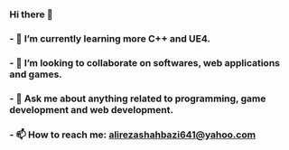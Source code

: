 ### Hi there 👋
### - 🌱 I’m currently learning more C++ and UE4.
### - 👯 I’m looking to collaborate on softwares, web applications and games.
### - 💬 Ask me about anything related to programming, game development and web development.
### - 📫 How to reach me: alirezashahbazi641@yahoo.com

<!--
**ACBYTES/ACBYTES** is a ✨ _special_ ✨ repository because its `README.md` (this file) appears on your GitHub profile.

Here are some ideas to get you started:

- ###🔭 I’m currently working on ...
- ###🌱 I’m currently learning more C++ and UE4.
- ###👯 I’m looking to collaborate on softwares, web applications and games.
- ###💬 Ask me about anything related to programming.
- ###📫 How to reach me: alirezashahbazi641@yahoo.com
